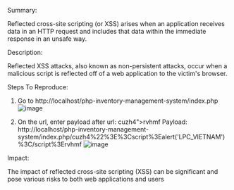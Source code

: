 Summary:

Reflected cross-site scripting (or XSS) arises when an application receives data in an HTTP request and includes that data within the immediate response in an unsafe way.

Description:

Reflected XSS attacks, also known as non-persistent attacks, occur when a malicious script is reflected off of a web application to the victim's browser.

Steps To Reproduce:

1.  Go to http://localhost/php-inventory-management-system/index.php
![image](https://github.com/ThuanNguyen115685/Report/assets/101619051/a7e34caf-3c9d-455a-9d29-2b05cd21d47e)

2.  On the url, enter payload after url: cuzh4"><script>alert('VietNam')</script>rvhmf
Payload: http://localhost/php-inventory-management-system/index.php/cuzh4%22%3E%3Cscript%3Ealert('LPC_VIETNAM')%3C/script%3Ervhmf
![image](https://github.com/ThuanNguyen115685/Report/assets/101619051/cf81a84c-5b2f-482a-baf2-2fac74c25c3b)

Impact:

The impact of reflected cross-site scripting (XSS) can be significant and pose various risks to both web applications and users
